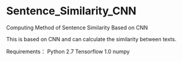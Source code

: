 # Sentence_Similarity_CNN
Computing Method of Sentence Similarity Based on CNN


This is based on CNN and can calculate the similarity between texts.


Requirements：
Python 2.7
Tensorflow 1.0
numpy
